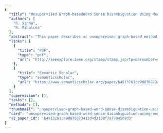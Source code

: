 ```yaml
---
{
  "title": "Unsupervised Graph-basedWord Sense Disambiguation Using Measures of Word Semantic Similarity",
  "authors": [
    "R. Sinha",
    "R. Mihalcea"
  ],
  "abstract": "This paper describes an unsupervised graph-based method for word sense disambiguation, and presents comparative evaluations using several measures of word semantic similarity and several algorithms for graph centrality. The results indicate that the right combination of similarity metrics and graph centrality algorithms can lead to a performance competing with the state-of-the-art in unsupervised word sense disambiguation, as measured on standard data sets.",
  "links": [
    {
      "title": "PDF",
      "type": "pdf",
      "url": "http://ieeexplore.ieee.org/stamp/stamp.jsp?tp=&arnumber=4338370"
    },
    {
      "title": "Semantic Scholar",
      "type": "semanticscholar",
      "url": "https://www.semanticscholar.org/paper/b4913261ce9d870873413d4d3100f7a79045b9d3"
    }
  ],
  "supervision": [],
  "tasks": [],
  "methods": [],
  "thumbnail": "unsupervised-graph-based-word-sense-disambiguation-using-measures-of-word-semantic-similarity-thumb.jpg",
  "card": "unsupervised-graph-based-word-sense-disambiguation-using-measures-of-word-semantic-similarity-card.jpg",
  "s2_paper_id": "b4913261ce9d870873413d4d3100f7a79045b9d3"
}
---
```


